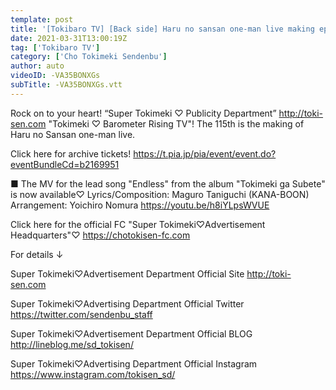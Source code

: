 ```yaml
---
template: post
title: '[Tokibaro TV] [Back side] Haru no sansan one-man live making epi 115'
date: 2021-03-31T13:00:19Z
tag: ['Tokibaro TV']
category: ['Cho Tokimeki Sendenbu']
author: auto 
videoID: -VA35BONXGs
subTitle: -VA35BONXGs.vtt
---
```

Rock on to your heart! “Super Tokimeki ♡ Publicity Department” http://toki-sen.com
"Tokimeki ♡ Barometer Rising TV"!
The 115th is the making of Haru no Sansan one-man live.

Click here for archive tickets!
https://t.pia.jp/pia/event/event.do?eventBundleCd=b2169951

■ The MV for the lead song "Endless" from the album "Tokimeki ga Subete" is now available♡
Lyrics/Composition: Maguro Taniguchi (KANA-BOON)
Arrangement: Yoichiro Nomura
https://youtu.be/h8iYLpsWVUE​

Click here for the official FC "Super Tokimeki♡Advertisement Headquarters"♡
https://chotokisen-fc.com

For details ↓

Super Tokimeki♡Advertisement Department Official Site
http://toki-sen.com

Super Tokimeki♡Advertising Department Official Twitter
https://twitter.com/sendenbu_staff

Super Tokimeki♡Advertisement Department Official BLOG
http://lineblog.me/sd_tokisen/

Super Tokimeki♡Advertising Department Official Instagram
https://www.instagram.com/tokisen_sd/